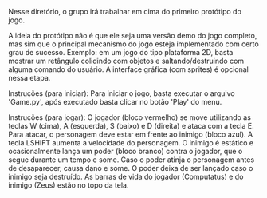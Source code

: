 Nesse diretório, o grupo irá trabalhar em cima do primeiro protótipo do jogo.

A ideia do protótipo não é que ele seja uma versão demo do jogo completo, mas sim que o principal mecanismo do jogo esteja implementado com certo grau de sucesso. Exemplo: em um jogo do tipo plataforma 2D, basta mostrar um retângulo colidindo com objetos e saltando/destruindo com alguma comando do usuário. A interface gráfica (com sprites) é opcional nessa etapa.

Instruções (para iniciar):
    Para iniciar o jogo, basta executar o arquivo 'Game.py', após executado basta clicar no botão 'Play' do menu.

Instruções (para jogar):
    O jogador (bloco vermelho) se move utilizando as teclas W (cima), A (esquerda), S (baixo) e D (direita) e ataca com a tecla E. Para atacar, o personagem deve estar em frente ao inimigo (bloco azul). A tecla LSHIFT aumenta a velocidade do personagem.
    O inimigo é estático e ocasionalmente lança um poder (bloco branco) contra o jogador, que o segue durante um tempo e some. Caso o poder atinja o personagem antes de desaparecer, causa dano e some. O poder deixa de ser lançado caso o inimigo seja destruído.
    As barras de vida do jogador (Computatus) e do inimigo (Zeus) estão no topo da tela.